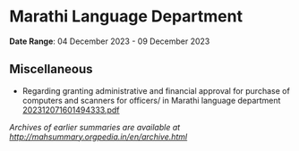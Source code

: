 # Marathi Language Department

**Date Range**: 04 December 2023 - 09 December 2023


## Miscellaneous
- Regarding granting administrative and financial approval for purchase of computers and scanners for officers/ in Marathi language department\
  [202312071601494333.pdf](https://gr.maharashtra.gov.in/Site/Upload/Government%20Resolutions/English/202312071601494333.pdf)


*Archives of earlier summaries are available at http://mahsummary.orgpedia.in/en/archive.html*